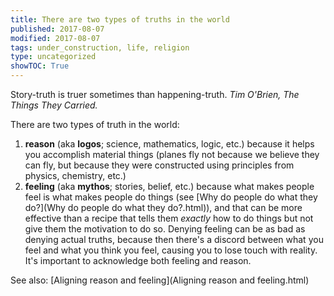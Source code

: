 ```yaml
---
title: There are two types of truths in the world
published: 2017-08-07
modified: 2017-08-07
tags: under_construction, life, religion
type: uncategorized
showTOC: True
---
```




Story-truth is truer sometimes than happening-truth. *Tim O'Brien, The Things They Carried.*

There are two types of truth in the world:
1. **reason** (aka **logos**; science, mathematics, logic, etc.) because it helps you accomplish material things (planes fly not because we believe they can fly, but because they were constructed using principles from physics, chemistry, etc.)
1. **feeling** (aka **mythos**; stories, belief, etc.) because what makes people feel is what makes people do things (see [Why do people do what they do?](Why do people do what they do?.html)), and that can be more effective than a recipe that tells them *exactly* how to do things but not give them the motivation to do so. 
Denying feeling can be as bad as denying actual truths, because then there's a discord between what you feel and what you think you feel, causing you to lose touch with reality. It's important to acknowledge both feeling and reason.

See also: [Aligning reason and feeling](Aligning reason and feeling.html)



